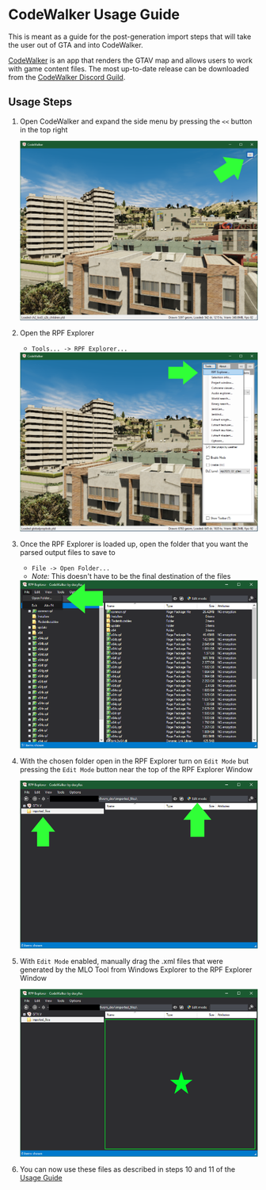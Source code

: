 # CodeWalker Usage Guide

This is meant as a guide for the post-generation import steps that will take the user out of GTA and into CodeWalker.

[CodeWalker](https://github.com/dexyfex/CodeWalker) is an app that renders the GTAV map and allows users to work with game content files. The most up-to-date release can be downloaded from the [CodeWalker Discord Guild](https://discord.com/invite/BxfKHkk).

## Usage Steps

1. Open CodeWalker and expand the side menu by pressing the `<<` button in the top right
   
   <img src="./images/codewalker/expand_button.png" width=500 />
2. Open the RPF Explorer
   - `Tools... -> RPF Explorer...`

   <img src="./images/codewalker/rpf_explorer.png" width=500 />
3. Once the RPF Explorer is loaded up, open the folder that you want the parsed output files to save to
   - `File -> Open Folder...`
   - *Note:* This doesn't have to be the final destination of the files

   <img src="./images/codewalker/open_folder.png" width=500 />
4. With the chosen folder open in the RPF Explorer turn on `Edit Mode` but pressing the `Edit Mode` button near the top of the RPF Explorer Window

   <img src="./images/codewalker/edit_mode.png" width=500 />
5. With `Edit Mode` enabled, manually drag the .xml files that were generated by the MLO Tool from Windows Explorer to the RPF Explorer Window

   <img src="./images/codewalker/drag_n_drop_zone.png" width=500 /> 
6. You can now use these files as described in steps 10 and 11 of the [Usage Guide](./usage-guide.md#usage-steps)
